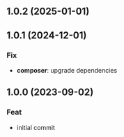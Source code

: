 ## 1.0.2 (2025-01-01)

## 1.0.1 (2024-12-01)

### Fix

- **composer**: upgrade dependencies

## 1.0.0 (2023-09-02)

### Feat

- initial commit
